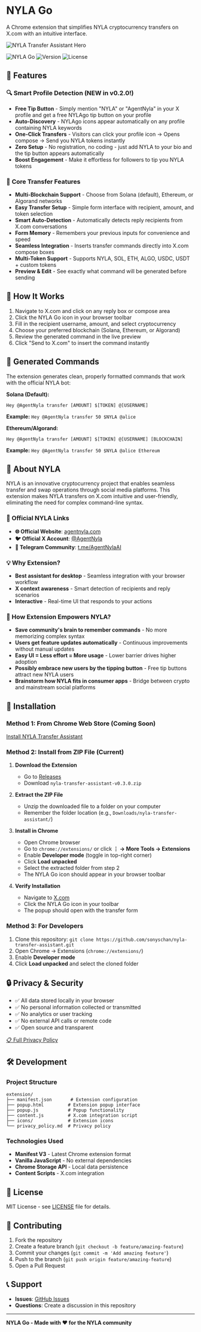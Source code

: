 # NYLA Go

A Chrome extension that simplifies NYLA cryptocurrency transfers on X.com with an intuitive interface.

![NYLA Transfer Assistant Hero](screenshots/1.Easy-to-use%20interface%20for%20NYLA%20transfers.png)

![NYLA Go](https://img.shields.io/badge/Chrome-Extension-blue?logo=googlechrome)
![Version](https://img.shields.io/badge/Version-0.3.0-orange)
![License](https://img.shields.io/badge/License-MIT-green)

## 🚀 Features

### 🔍 **Smart Profile Detection** (NEW in v0.2.0!)
- **Free Tip Button** - Simply mention "NYLA" or "AgentNyla" in your X profile and get a free NYLAgo tip button on your profile
- **Auto-Discovery** - NYLAgo icons appear automatically on any profile containing NYLA keywords
- **One-Click Transfers** - Visitors can click your profile icon → Opens compose → Send you NYLA tokens instantly
- **Zero Setup** - No registration, no coding - just add NYLA to your bio and the tip button appears automatically
- **Boost Engagement** - Make it effortless for followers to tip you NYLA tokens

### 💫 **Core Transfer Features**
- **Multi-Blockchain Support** - Choose from Solana (default), Ethereum, or Algorand networks
- **Easy Transfer Setup** - Simple form interface with recipient, amount, and token selection
- **Smart Auto-Detection** - Automatically detects reply recipients from X.com conversations  
- **Form Memory** - Remembers your previous inputs for convenience and speed
- **Seamless Integration** - Inserts transfer commands directly into X.com compose boxes
- **Multi-Token Support** - Supports NYLA, SOL, ETH, ALGO, USDC, USDT + custom tokens
- **Preview & Edit** - See exactly what command will be generated before sending

## 📱 How It Works

1. Navigate to X.com and click on any reply box or compose area
2. Click the NYLA Go icon in your browser toolbar
3. Fill in the recipient username, amount, and select cryptocurrency
4. Choose your preferred blockchain (Solana, Ethereum, or Algorand)
5. Review the generated command in the live preview
6. Click "Send to X.com" to insert the command instantly

## 📝 Generated Commands

The extension generates clean, properly formatted commands that work with the official NYLA bot:

**Solana (Default):**
```
Hey @AgentNyla transfer [AMOUNT] $[TOKEN] @[USERNAME]
```
**Example:** `Hey @AgentNyla transfer 50 $NYLA @alice`

**Ethereum/Algorand:**
```
Hey @AgentNyla transfer [AMOUNT] $[TOKEN] @[USERNAME] [BLOCKCHAIN]
```
**Example:** `Hey @AgentNyla transfer 50 $NYLA @alice Ethereum`

## 🧡 About NYLA

NYLA is an innovative cryptocurrency project that enables seamless transfer and swap operations through social media platforms. This extension makes NYLA transfers on X.com intuitive and user-friendly, eliminating the need for complex command-line syntax.

### 🔗 Official NYLA Links
- **🌐 Official Website**: [agentnyla.com](https://www.agentnyla.com)
- **🐦 Official X Account**: [@AgentNyla](https://x.com/AgentNyla)
- **💬 Telegram Community**: [t.me/AgentNylaAI](https://t.me/AgentNylaAI)

### 💡 Why Extension?
- **Best assistant for desktop** - Seamless integration with your browser workflow
- **X context awareness** - Smart detection of recipients and reply scenarios  
- **Interactive** - Real-time UI that responds to your actions

### 🚀 How Extension Empowers NYLA?
- **Save community's brain to remember commands** - No more memorizing complex syntax
- **Users get feature updates automatically** - Continuous improvements without manual updates
- **Easy UI = Less effort = More usage** - Lower barrier drives higher adoption
- **Possibly embrace new users by the tipping button** - Free tip buttons attract new NYLA users
- **Brainstorm how NYLA fits in consumer apps** - Bridge between crypto and mainstream social platforms

## 🔧 Installation

### Method 1: From Chrome Web Store (Coming Soon)
[Install NYLA Transfer Assistant](https://chrome.google.com/webstore/detail/your-extension-id)

### Method 2: Install from ZIP File (Current)
1. **Download the Extension**
   - Go to [Releases](https://github.com/sonyschan/nyla-transfer-assistant/releases)
   - Download `nyla-transfer-assistant-v0.3.0.zip`

2. **Extract the ZIP File**
   - Unzip the downloaded file to a folder on your computer
   - Remember the folder location (e.g., `Downloads/nyla-transfer-assistant/`)

3. **Install in Chrome**
   - Open Chrome browser
   - Go to `chrome://extensions/` or click **⋮ → More Tools → Extensions**
   - Enable **Developer mode** (toggle in top-right corner)
   - Click **Load unpacked**
   - Select the extracted folder from step 2
   - The NYLA Go icon should appear in your browser toolbar

4. **Verify Installation**
   - Navigate to [X.com](https://x.com)
   - Click the NYLA Go icon in your toolbar
   - The popup should open with the transfer form

### Method 3: For Developers
1. Clone this repository: `git clone https://github.com/sonyschan/nyla-transfer-assistant.git`
2. Open Chrome → Extensions (`chrome://extensions/`)
3. Enable **Developer mode**
4. Click **Load unpacked** and select the cloned folder

## 🔒 Privacy & Security

- ✅ All data stored locally in your browser
- ✅ No personal information collected or transmitted
- ✅ No analytics or user tracking
- ✅ No external API calls or remote code
- ✅ Open source and transparent

[📋 Full Privacy Policy](https://github.com/sonyschan/nyla-transfer-assistant/blob/master/privacy_policy.md)

## 🛠️ Development

### Project Structure
```
extension/
├── manifest.json       # Extension configuration
├── popup.html         # Extension popup interface  
├── popup.js           # Popup functionality
├── content.js         # X.com integration script
├── icons/             # Extension icons
└── privacy_policy.md  # Privacy policy
```

### Technologies Used
- **Manifest V3** - Latest Chrome extension format
- **Vanilla JavaScript** - No external dependencies
- **Chrome Storage API** - Local data persistence
- **Content Scripts** - X.com integration

## 📄 License

MIT License - see [LICENSE](LICENSE) file for details.

## 🤝 Contributing

1. Fork the repository
2. Create a feature branch (`git checkout -b feature/amazing-feature`)
3. Commit your changes (`git commit -m 'Add amazing feature'`)
4. Push to the branch (`git push origin feature/amazing-feature`)
5. Open a Pull Request

## 📞 Support

- **Issues**: [GitHub Issues](https://github.com/sonyschan/nyla-transfer-assistant/issues)
- **Questions**: Create a discussion in this repository

---

**NYLA Go - Made with ❤️ for the NYLA community**